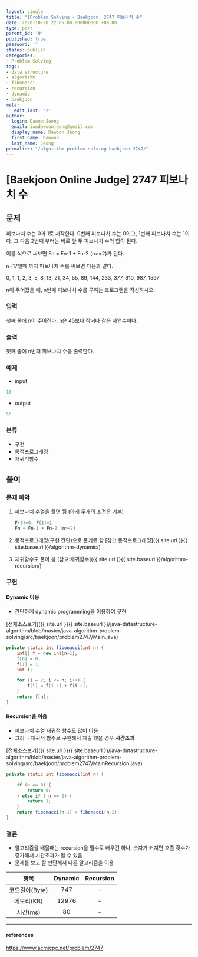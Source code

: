 ```yaml
---
layout: single
title: "[Problem Solving - Baekjoon] 2747 피보나치 수"
date: 2020-10-20 22:05:00.000000000 +09:00
type: post
parent_id: '0'
published: true
password: ''
status: publish
categories:
- Problem Solving
tags:
- data structure
- algorithm
- fibonacci
- recursion
- dynamic
- baekjoon
meta:
  _edit_last: '2'
author:
  login: DawoonJeong
  email: iamdawoonjeong@gmail.com
  display_name: Dawoon Jeong
  first_name: Dawoon
  last_name: Jeong
permalink: "/algorithm-problem-solving-baekjoon-2747/"
---
```

# [Baekjoon Online Judge] 2747 피보나치 수

## 문제
피보나치 수는 0과 1로 시작한다. 0번째 피보나치 수는 0이고, 1번째 피보나치 수는 1이다. 그 다음 2번째 부터는 바로 앞 두 피보나치 수의 합이 된다.

이를 식으로 써보면 Fn = Fn-1 + Fn-2 (n>=2)가 된다.

n=17일때 까지 피보나치 수를 써보면 다음과 같다.

0, 1, 1, 2, 3, 5, 8, 13, 21, 34, 55, 89, 144, 233, 377, 610, 987, 1597

n이 주어졌을 때, n번째 피보나치 수를 구하는 프로그램을 작성하시오.

### 입력
첫째 줄에 n이 주어진다. n은 45보다 작거나 같은 자연수이다.

### 출력
첫째 줄에 n번째 피보나치 수를 출력한다.

### 예제
- input
```java
10
```

- output
```java
55
```

### 분류
- 구현
- 동적프로그래밍
- 재귀적함수


## 풀이

### 문제 파악
1. 피보나치 수열을 풀면 됨 (아래 두개의 조건은 기본)
	```java
	F(0)=0, F(1)=1
	Fn = Fn-1 + Fn-2 (n>=2)
	```
2. 동적프로그래밍(구현 간단)으로 풀기로 함
[참고:동적프로그래밍]({{ site.url }}{{ site.baseurl }}/algorithm-dynamic/)

3. 재귀함수도 풀어 봄
[참고:재귀함수]({{ site.url }}{{ site.baseurl }}/algorithm-recursion/)


### 구현

#### Dynamic 이용
- 간단하게 dynamic programming을 이용하여 구현

[전체소스보기]({{ site.url }}{{ site.baseurl }}/java-datastructure-algorithm/blob/master/java-algorithm-problem-solving/src/baekjoon/problem2747/Main.java)

```java
private static int fibonacci(int n) {
    int[] f = new int[n+1];
    f[0] = 0;
    f[1] = 1;
    int i;

    for (i = 2; i <= n; i++) {
        f[i] = f[i-1] + f[i-2];
    }
    return f[n];
}
```


#### Recursion을 이용
- 피보나치 수열 재귀적 함수도 많이 이용
- 그러나 재귀적 함수로 구현해서 제출 했을 경우 **시간초과**

[전체소스보기]({{ site.url }}{{ site.baseurl }}/java-datastructure-algorithm/blob/master/java-algorithm-problem-solving/src/baekjoon/problem2747/MainRecursion.java)

```java
private static int fibonacci(int n) {

    if (n == 0) {
        return 0;
    } else if ( n == 1) {
        return 1;
    }
    return fibonacci(n-1) + fibonacci(n-2);
}
```

### 결론
- 알고리즘을 배울때는 recursion을 필수로 배우긴 하나, 숫자가 커지면 호출 횟수가 증가해서 시간초과가 될 수 있음
- 문제를 보고 잘 판단해서 다른 알고리즘을 이용


| 항목	   | Dynamic |  Recursion |
|:--------:|:--------:|:--------:|
|  코드길이(Byte) |  747    |   - 	|
|  메모리(KB) 	 |  12976 	|  - 	|
|  시간(ms) 	     |  80	|  -   	|


---

#### references
<https://www.acmicpc.net/problem/2747>
